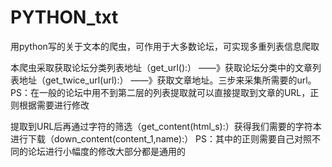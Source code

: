 # PYTHON_txt
用python写的关于文本的爬虫，可作用于大多数论坛，可实现多重列表信息爬取

本爬虫采取获取论坛分类列表地址（get_url():）
——》获取论坛分类中的文章列表地址（get_twice_url(url):）
——》获取文章地址。三步来采集所需要的url。
PS：在一般的论坛中用不到第二层的列表提取就可以直接提取到文章的URL，正则根据需要进行修改

提取到URL后再通过字符的筛选（get_content(html_s):）获得我们需要的字符本进行下载（down_content(content_1,name):）
PS：其中的正则需要自己对照不同的论坛进行小幅度的修改大部分都是通用的
